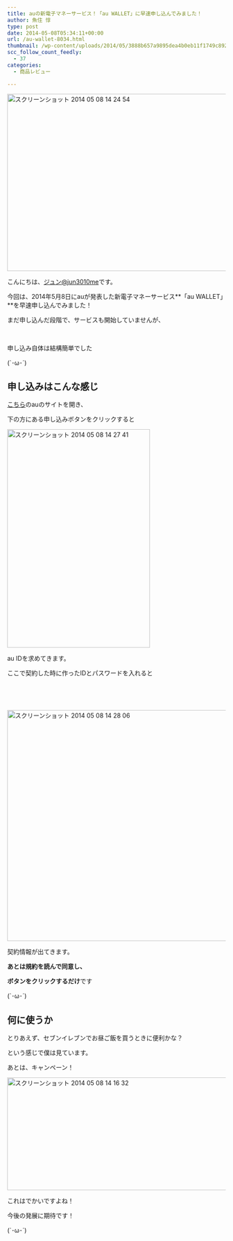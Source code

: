 ```yaml
---
title: auの新電子マネーサービス！「au WALLET」に早速申し込んでみました！
author: 魚住 惇
type: post
date: 2014-05-08T05:34:11+00:00
url: /au-wallet-8034.html
thumbnail: /wp-content/uploads/2014/05/3888b657a9895dea4b0eb11f1749c8921.png
scc_follow_count_feedly:
  - 37
categories:
  - 商品レビュー

---
```

<img decoding="async" loading="lazy" title="スクリーンショット 2014-05-08 14.24.54.png" src="/wp-content/uploads/2014/05/3888b657a9895dea4b0eb11f1749c892.png" alt="スクリーンショット 2014 05 08 14 24 54" width="598" height="409" border="0" />

<!--more-->

こんにちは、[ジュン@jun3010me][1]です。

今回は、2014年5月8日にauが発表した新電子マネーサービス**「au WALLET」**を早速申し込んでみました！

まだ申し込んだ段階で、サービスも開始していませんが、

 

申し込み自体は結構簡単でした

(\`･ω･´)

## 申し込みはこんな感じ

[こちら][2]のauのサイトを開き、

下の方にある申し込みボタンをクリックすると

<img decoding="async" loading="lazy" title="スクリーンショット 2014-05-08 14.27.41.png" src="/wp-content/uploads/2014/05/17dc54b82d63eb90eed75886e41a9388.png" alt="スクリーンショット 2014 05 08 14 27 41" width="329" height="504" border="0" /> 

au IDを求めてきます。

ここで契約した時に作ったIDとパスワードを入れると

 

 

<img decoding="async" loading="lazy" title="スクリーンショット_2014-05-08_14_28_06.png" src="/wp-content/uploads/2014/05/f654376490c0a8e14dfeeb0494aa840b.png" alt="スクリーンショット 2014 05 08 14 28 06" width="600" height="533" border="0" /> 

契約情報が出てきます。

**あとは規約を読んで同意し、**

**ボタンをクリックするだけ**です

(\`･ω･´)

## 何に使うか

とりあえず、セブンイレブンでお昼ご飯を買うときに便利かな？

という感じで僕は見ています。

あとは、キャンペーン！

<img decoding="async" loading="lazy" title="スクリーンショット 2014-05-08 14.16.32.png" src="/wp-content/uploads/2014/05/92d3bb4285f90ae1528bd75da1df2e47.png" alt="スクリーンショット 2014 05 08 14 16 32" width="600" height="260" border="0" /> 

これはでかいですよね！

今後の発展に期待です！

(\`･ω･´)

 [1]: https://twitter.com/jun3010me
 [2]: http://www.au.kddi.com/au-id/au-wallet/